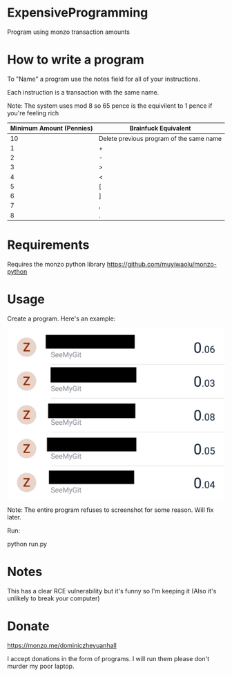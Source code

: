 # ExpensiveProgramming
Program using monzo transaction amounts


# How to write a program
To "Name" a program use the notes field for all of your instructions.

Each instruction is a transaction with the same name.

Note: The system uses mod 8 so 65 pence is the equivilent to 1 pence if you're feeling rich

| Minimum Amount (Pennies)  | Brainfuck Equivalent |
| ------------- | ------------- |
| 10  | Delete previous program of the same name |
| 1  | + |
| 2  | - |
| 3  | > |
| 4  | < |
| 5  | \[ |
| 6  | ] |
| 7  | , |
| 8  | . |

# Requirements
Requires the monzo python library https://github.com/muyiwaolu/monzo-python

# Usage
Create a program. Here's an example:

![Example Program](exampls.png?raw=true "Example Program")

Note: The entire program refuses to screenshot for some reason. Will fix later.

Run:

python run.py

# Notes
This has a clear RCE vulnerability but it's funny so I'm keeping it (Also it's unlikely to break your computer)

# Donate
https://monzo.me/dominiczheyuanhall

I accept donations in the form of programs. I will run them please don't murder my poor laptop.
